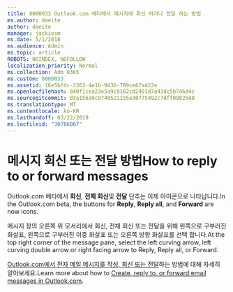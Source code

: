 ```yaml
---
title: 8000033 Outlook.com 베타에서 메시지에 회신 하거나 전달 하는 방법
ms.author: daeite
author: daeite
manager: jackiesm
ms.date: 5/1/2018
ms.audience: Admin
ms.topic: article
ROBOTS: NOINDEX, NOFOLLOW
localization_priority: Normal
ms.collection: Adm_O365
ms.custom: 8000033
ms.assetid: 16e5bfdc-3363-4e1b-9436-789ce67ad22e
ms.openlocfilehash: 840f1cea23e5a9c8162cd2491d7a43dc5b746d4c
ms.sourcegitcommit: 03a156a9c9740521155a30775492c7dff0982588
ms.translationtype: MT
ms.contentlocale: ko-KR
ms.lasthandoff: 03/22/2019
ms.locfileid: "30786867"
---
```

# <a name="how-to-reply-to-or-forward-messages"></a><span data-ttu-id="b356e-102">메시지 회신 또는 전달 방법</span><span class="sxs-lookup"><span data-stu-id="b356e-102">How to reply to or forward messages</span></span>

<span data-ttu-id="b356e-103">Outlook.com 베타에서 **회신**, **전체 회신**및 **전달** 단추는 이제 아이콘으로 나타납니다.</span><span class="sxs-lookup"><span data-stu-id="b356e-103">In the Outlook.com beta, the buttons for **Reply**, **Reply all**, and **Forward** are now icons.</span></span> 
  
<span data-ttu-id="b356e-104">메시지 창의 오른쪽 위 모서리에서 회신, 전체 회신 또는 전달을 위해 왼쪽으로 구부러진 화살표, 왼쪽으로 구부러진 이중 화살표 또는 오른쪽 방향 화살표를 선택 합니다.</span><span class="sxs-lookup"><span data-stu-id="b356e-104">At the top right corner of the message pane, select the left curving arrow, left curving double arrow or right facing arrow to Reply, Reply all, or Forward.</span></span> 
  
<span data-ttu-id="b356e-105">[Outlook.com에서 전자 메일 메시지를 작성, 회신 또는 전달](https://go.microsoft.com/fwlink/p/?linkid=873141)하는 방법에 대해 자세히 알아보세요.</span><span class="sxs-lookup"><span data-stu-id="b356e-105">Learn more about how to [Create, reply to, or forward email messages in Outlook.com](https://go.microsoft.com/fwlink/p/?linkid=873141).</span></span>
  

